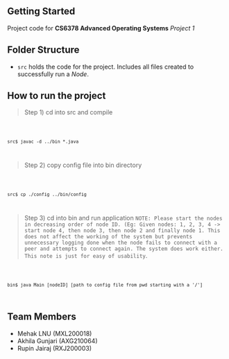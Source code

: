 ## Getting Started

Project code for **CS6378 Advanced Operating Systems** *Project 1*

## Folder Structure

- `src` holds the code for the project. Includes all files created to successfully run a *Node*.

## How to run the project

> Step 1) cd into src and compile
<code>

    src$ javac -d ../bin *.java
</code>

> Step 2) copy config file into bin directory
<code>

    src$ cp ./config ../bin/config
</code>

> Step 3) cd into bin and run application `NOTE: Please start the nodes in decreasing order of node ID. (Eg: Given nodes: 1, 2, 3, 4 -> start node 4, then node 3, then node 2 and finally node 1. This does not affect the working of the system but prevents unnecessary logging done when the node fails to connect with a peer and attempts to connect again. The system does work either. This note is just for easy of usability`.
<code>

    bin$ java Main [nodeID] [path to config file from pwd starting with a '/']
</code>

## Team Members
- Mehak LNU (MXL200018)
- Akhila Gunjari (AXG210064)
- Rupin Jairaj (RXJ200003)